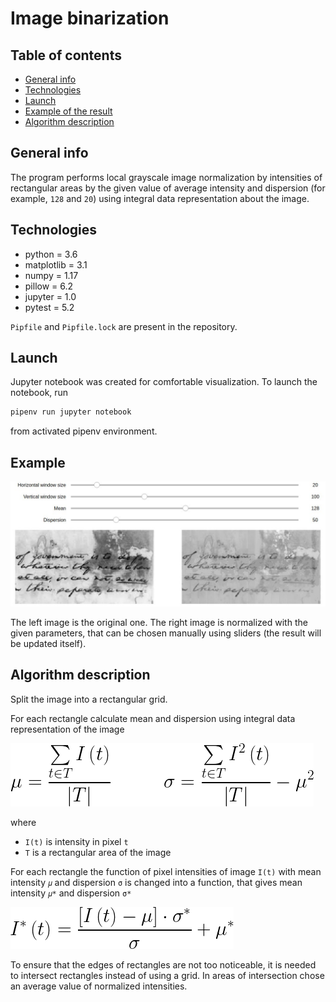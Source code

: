 # Image binarization

## Table of contents

* [General info](#general-info)
* [Technologies](#technologies)
* [Launch](#launch)
* [Example of the result](#example-of-result)
* [Algorithm description](#algorithm-description)

## General info

The program performs local grayscale image normalization by intensities
of rectangular areas by the given value of average intensity and dispersion
(for example, `128` and `20`) using
integral data representation about the image.

## Technologies

* python = 3.6
* matplotlib = 3.1
* numpy = 1.17
* pillow = 6.2
* jupyter = 1.0
* pytest = 5.2

`Pipfile` and `Pipfile.lock` are present in the repository.

## Launch

Jupyter notebook was created for comfortable visualization.
To launch the notebook, run
```bash
pipenv run jupyter notebook
```
from activated pipenv environment.

## Example

![Example of the result](example_of_result.jpeg)

The left image is the original one.
The right image is normalized with the given parameters,
that can be chosen manually using sliders (the result will be updated itself).

## Algorithm description

Split the image into a rectangular grid.

For each rectangle calculate mean and dispersion using
integral data representation of the image

![Mean and dispersion](images/mu_sigma.png)

where
* `I(t)` is intensity in pixel `t`
* `T` is a rectangular area of the image

For each rectangle the function of pixel intensities of image `I(t)` with
mean intensity `𝜇` and dispersion `σ` is changed into a function,
that gives mean intensity `𝜇*` and dispersion `σ*`

![Normalized intensity](images/new_intensity.png)

To ensure that the edges of rectangles are not too noticeable,
it is needed to intersect rectangles instead of using a grid.
In areas of intersection chose an average value of normalized intensities.
